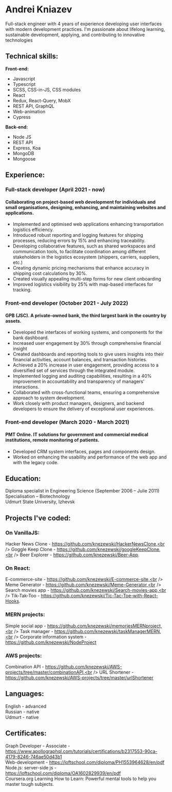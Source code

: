 # Andrei Kniazev
Full-stack engineer with 4 years of experience developing user interfaces with modern development practices. I'm passionate about lifelong learning, sustainable development, applying, and contributing to innovative technologies

## Technical skills:

**Front-end:**                           
* Javascript 
* Typescript
* SCSS, CSS-in-JS, CSS modules
* React
* Redux, React-Query, MobX
* REST API, GraphQL
* Web-animation
* Cypress

**Back-end:**
* Node JS
* REST API
* Express, Koa
* MongoDB
* Mongoose


## Experience:

### Full-stack developer                                                                                        (April 2021 - now)
#### Collaborating on project-based web development for individuals and small organisations, designing, enhancing, and maintaining websites and applications.

* Implemented and optimised web applications enhancing transportation logistics efficiency.
* Introduced robust reporting and logging features for shipping processes, reducing errors by 15% and enhancing traceability.
* Developing collaborative features, such as shared workspaces and communication tools, to facilitate coordination among different stakeholders in the logistics ecosystem (shippers, carriers, suppliers, etc.)
* Creating dynamic pricing mechanisms that enhance accuracy in shipping cost calculations by 30%. 
* Created visually appealing multi-step forms for new client onboarding
* Improved logistics visibility by 25% with map-based interfaces for  tracking.

### Front-end developer                                                                                    (October 2021 - July 2022)

#### GPB (JSC). A private-owned bank, the third largest bank in the country by assets.

* Developed the interfaces of working systems, and components for the bank dashboard.
* Increased user engagement by 30% through comprehensive financial insight
* Created dashboards and reporting tools to give users insights into their financial activities, account balances, and transaction histories. 
* Achieved a 20% increase in user engagement, providing access to a diversified set of services through the integrated module.
* Implemented logging and auditing capabilities, resulting in a 40% improvement in accountability and transparency of managers' interactions.	
* Collaborated with cross-functional teams, ensuring a comprehensive approach to system development.
* Work closely with product managers, designers, and backend developers to ensure the delivery of exceptional user experiences. 

### Front-end developer                                                                                  (March 2020 - March 2021)

#### PMT Online. IT solutions for government and commercial medical institutions, remote monitoring of patients.
* Developed CRM system interfaces, pages and components design.
* Worked on enhancing the usability and performance of the web app and with the legacy code.


## Education:

Diploma specialist in Engineering Science                                                                            (September 2006 – Julie 2011)<br />
Specialisation – Biotechnology <br /> 
Udmurt State University, Izhevsk

## Projects I've coded:
### On VanillaJS:

Hacker News Clone - https://github.com/knezewski/HackerNewsClone,<br />
Goggle Keep Clone - https://github.com/knezewski/googleKeepClone,<br />
Beer Explorer - https://github.com/knezewski/Beer-App.

### On React:
E-commerce-site - https://github.com/knezewski/E-commerce-site,<br />
Meme Generator - https://github.com/knezewski/Meme-Generator,<br />
Search movies app - https://github.com/knezewski/Search-movies-app,<br />
Tik-Tak-Too - https://github.com/knezewski/Tic-Tac-Toe-with-React-Hooks.

### MERN projects:
Simple social app - https://github.com/knezewski/memoriesMERNproject,<br />
Task manager - https://github.com/knezewski/taskManagerMERN,<br />
Corporate information system - https://github.com/knezewski/NodeProject

### AWS projects:
Combination API  - https://github.com/knezewski/AWS-projects/tree/master/combinationAPI,<br />
URL Shortener - https://github.com/knezewski/AWS-projects/tree/master/urlShortener

## Languages: 

English - advanced<br />
Russian - native<br />
Udmurt - native

## Certificates:                                                                                                                                        

Graph Developer - Associate - https://www.apollographql.com/tutorials/certifications/b2317553-90ca-4179-8246-746ae50d43b1<br />
Web-development  -  https://loftschool.com/diploma/PH1553964628/en/pdf<br />
Node.js:  server-side js  - https://loftschool.com/diploma/OA1602829939/en/pdf<br />
Coursera.org Learning How to Learn: Powerful mental tools to help you master tough subjects.

